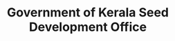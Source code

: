 ---
title: "Government of Kerala Seed Development Office"
url: /nadavaramba/government-of-kerala-seed-development-office/
shop: Landwirtschaftlich
---